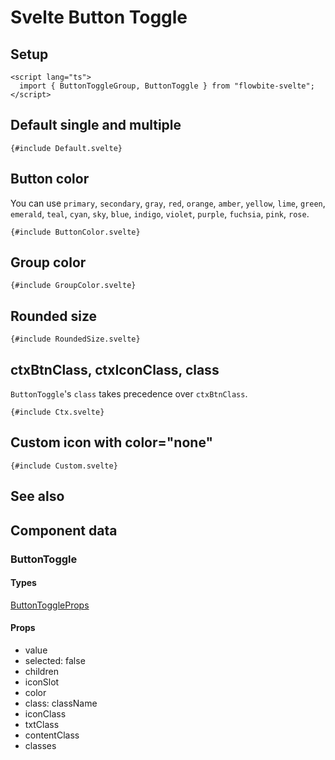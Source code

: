 # Svelte Button Toggle


<script lang="ts">
  import { TableProp, TableDefaultRow, CompoAttributesViewer, Seealso } from '../../utils'
  import { P, A } from '$lib'

  const components = 'ButtonToggle, ButtonToggleGroup'
  const relatedLinks = ['/docs/extend/button-toggle','/docs/components/button-group' ,'/docs/components/list-group','/docs/forms/radio#radiobutton' , '/docs/forms/checkbox#checkboxbutton'];
</script>

## Setup

```svelte
<script lang="ts">
  import { ButtonToggleGroup, ButtonToggle } from "flowbite-svelte";
</script>
```

## Default single and multiple

```svelte
{#include Default.svelte}
```

## Button color

You can use `primary`, `secondary`, `gray`, `red`, `orange`, `amber`, `yellow`, `lime`, `green`, `emerald`, `teal`, `cyan`, `sky`, `blue`, `indigo`, `violet`, `purple`, `fuchsia`, `pink`, `rose`.

```svelte
{#include ButtonColor.svelte}
```

## Group color

```svelte
{#include GroupColor.svelte}
```

## Rounded size

```svelte
{#include RoundedSize.svelte}
```

## ctxBtnClass, ctxIconClass, class

`ButtonToggle`'s `class` takes precedence over `ctxBtnClass`.

```svelte
{#include Ctx.svelte}
```

## Custom icon with color="none"

```svelte
{#include Custom.svelte}
```

## See also

<Seealso links={relatedLinks} />

## Component data

### ButtonToggle

#### Types

[ButtonToggleProps](https://github.com/themesberg/flowbite-svelte/blob/main/src/lib/types.ts#L335)

#### Props

- value
- selected: false
- children
- iconSlot
- color
- class: className
- iconClass
- txtClass
- contentClass
- classes

